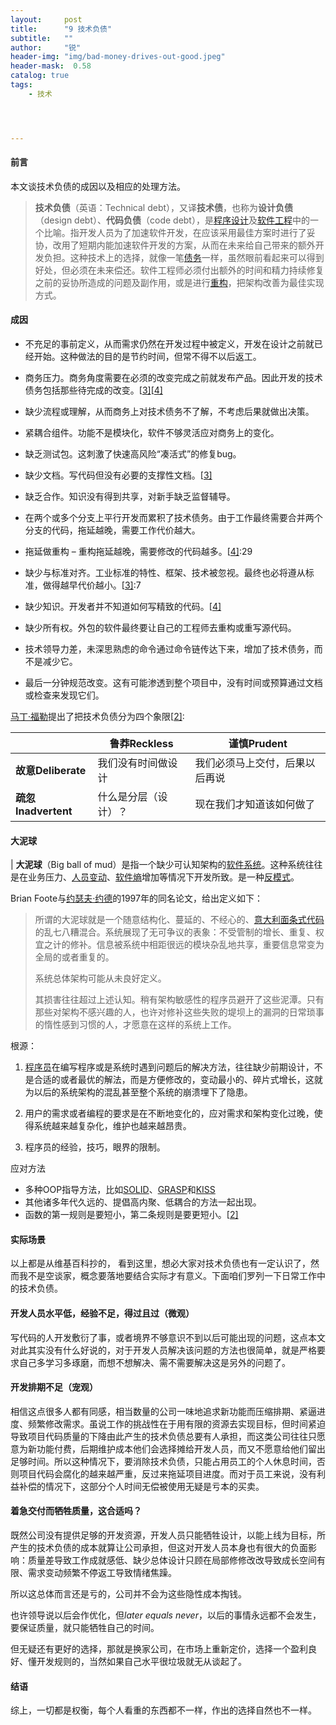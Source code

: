 ```yaml
---
layout:     post
title:      "9 技术负债"
subtitle:   ""
author:     "锐"
header-img: "img/bad-money-drives-out-good.jpeg"
header-mask:  0.58
catalog: true
tags:
    - 技术




---
```


#### 前言

本文谈技术负债的成因以及相应的处理方法。

> **技术负债**（英语：Technical debt），又译**技术债**，也称为**设计负债**（design debt）、**代码负债**（code debt），是[程序设计](https://zh.wikipedia.org/wiki/程式設計)及[软件工程](https://zh.wikipedia.org/wiki/軟體工程)中的一个比喻。指开发人员为了加速软件开发，在应该采用最佳方案时进行了妥协，改用了短期内能加速软件开发的方案，从而在未来给自己带来的额外开发负担。这种技术上的选择，就像一笔[债务](https://zh.wikipedia.org/wiki/债务)一样，虽然眼前看起来可以得到好处，但必须在未来偿还。软件工程师必须付出额外的时间和精力持续修复之前的妥协所造成的问题及副作用，或是进行[重构](https://zh.wikipedia.org/wiki/代码重构)，把架构改善为最佳实现方式。

#### 成因

- 不充足的事前定义，从而需求仍然在开发过程中被定义，开发在设计之前就已经开始。这种做法的目的是节约时间，但常不得不以后返工。

- 商务压力。商务角度需要在必须的改变完成之前就发布产品。因此开发的技术债务包括那些待完成的改变。[[3\]](https://zh.wikipedia.org/wiki/技术负债#cite_note-SuryanarayanaSamarthyam2014-3)[[4\]](https://zh.wikipedia.org/wiki/技术负债#cite_note-Sterling2010-4)

- 缺少流程或理解，从而商务上对技术债务不了解，不考虑后果就做出决策。

- 紧耦合组件。功能不是模块化，软件不够灵活应对商务上的变化。

- 缺乏测试包。这刺激了快速高风险“凑活式”的修复bug。

- 缺少文档。写代码但没有必要的支撑性文档。[[3\]](https://zh.wikipedia.org/wiki/技术负债#cite_note-SuryanarayanaSamarthyam2014-3)

- 缺乏合作。知识没有得到共享，对新手缺乏监督辅导。

- 在两个或多个分支上平行开发而累积了技术债务。由于工作最终需要合并两个分支的代码，拖延越晚，需要工作代价越大。

- 拖延做重构 – 重构拖延越晚，需要修改的代码越多。[[4\]](https://zh.wikipedia.org/wiki/技术负债#cite_note-Sterling2010-4):29

- 缺少与标准对齐。工业标准的特性、框架、技术被忽视。最终也必将遵从标准，做得越早代价越小。[[3\]](https://zh.wikipedia.org/wiki/技术负债#cite_note-SuryanarayanaSamarthyam2014-3):7

- 缺少知识。开发者并不知道如何写精致的代码。[[4\]](https://zh.wikipedia.org/wiki/技术负债#cite_note-Sterling2010-4)

- 缺少所有权。外包的软件最终要让自己的工程师去重构或重写源代码。

- 技术领导力差，未深思熟虑的命令通过命令链传达下来，增加了技术债务，而不是减少它。

- 最后一分钟规范改变。这有可能渗透到整个项目中，没有时间或预算通过文档或检查来发现它们。

  

[马丁·福勒](https://zh.wikipedia.org/wiki/马丁·福勒)提出了把技术负债分为四个象限[[2\]](https://zh.wikipedia.org/wiki/技术负债#cite_note-2):

|                     | 鲁莽Reckless         | 谨慎Prudent                    |
| ------------------- | -------------------- | ------------------------------ |
| **故意Deliberate**  | 我们没有时间做设计   | 我们必须马上交付，后果以后再说 |
| **疏忽Inadvertent** | 什么是分层（设计）？ | 现在我们才知道该如何做了       |

#### 大泥球

| **大泥球**（Big ball of mud）是指一个缺少可认知架构的[软件系统](https://zh.wikipedia.org/wiki/軟體系統)。这种系统往往是在业务压力、[人员变动](https://zh.wikipedia.org/w/index.php?title=人员变动&action=edit&redlink=1)、[软件熵](https://zh.wikipedia.org/wiki/軟體熵)增加等情况下开发所致。是一种[反模式](https://zh.wikipedia.org/wiki/反模式)。

Brian Foote与[约瑟夫·约德](https://zh.wikipedia.org/w/index.php?title=约瑟夫·约德&action=edit&redlink=1)的1997年的同名论文，给出定义如下：

> 所谓的大泥球就是一个随意结构化、蔓延的、不经心的、[意大利面条式代码](https://zh.wikipedia.org/wiki/意大利面条式代码)的乱七八糟混合。系统展现了无可争议的表象：不受管制的增长、重复、权宜之计的修补。信息被系统中相距很远的模块杂乱地共享，重要信息常变为全局的或者重复的。
>
> 系统总体架构可能从未良好定义。
>
> 其损害往往超过上述认知。稍有架构敏感性的程序员避开了这些泥潭。只有那些对架构不感兴趣的人，也许对修补这些失败的堤坝上的漏洞的日常琐事的惰性感到习惯的人，才愿意在这样的系统上工作。

根源：

1. [程序员](https://zh.wikipedia.org/wiki/程序员)在编写程序或是系统时遇到问题后的解决方法，往往缺少前期设计，不是合适的或者最优的解法，而是方便修改的，变动最小的、碎片式增长，这就为以后的系统架构的混乱甚至整个系统的崩溃埋下了隐患。

2. 用户的需求或者编程的要求是在不断地变化的，应对需求和架构变化过晚，使得系统越来越复杂化，维护也越来越昂贵。

3. 程序员的经验，技巧，眼界的限制。


应对方法

- 多种OOP指导方法，比如[SOLID](https://zh.wikipedia.org/wiki/SOLID_(面向对象设计))、[GRASP](https://zh.wikipedia.org/wiki/GRASP_(物件導向設計))和[KISS](https://zh.wikipedia.org/wiki/KISS原则)
- 其他诸多年代久远的、提倡高内聚、低耦合的方法一起出现。
- 函数的第一规则是要短小，第二条规则是要更短小。[[2\]](https://zh.wikipedia.org/wiki/大泥球_(编程)#cite_note-2)

#### 实际场景

以上都是从维基百科抄的， 看到这里，想必大家对技术负债也有一定认识了，然而我不是空谈家，概念要落地要结合实际才有意义。下面咱们罗列一下日常工作中的技术负债。

#### 开发人员水平低，经验不足，得过且过（微观）

写代码的人开发敷衍了事，或者境界不够意识不到以后可能出现的问题，这点本文对此其实没有什么好说的，对于开发人员解决该问题的方法也很简单，就是严格要求自己多学习多琢磨，而想不想解决、需不需要解决这是另外的问题了。

#### 开发排期不足（宠观）

相信这点很多人都有同感，相当数量的公司一味地追求新功能而压缩排期、紧逼进度、频繁修改需求。虽说工作的挑战性在于用有限的资源去实现目标，但时间紧迫导致项目代码质量的下降由此产生的技术负债总要有人承担，而这类公司往往只愿意为新功能付费，后期维护成本他们会选择摊给开发人员，而又不愿意给他们留出足够时间。所以这种情况下，要消除技术负债，只能占用员工的个人休息时间，否则项目代码会腐化的越来越严重，反过来拖延项目进度。而对于员工来说，没有利益补偿的情况下，这部分个人时间无偿被使用无疑是亏本的买卖。

#### 着急交付而牺牲质量，这合适吗？

既然公司没有提供足够的开发资源，开发人员只能牺牲设计，以能上线为目标，所产生的技术负债的成本就算让公司承担，但这对开发人员本身也有很大的负面影响：质量差导致工作成就感低、缺少总体设计只顾在局部修修改改导致成长空间有限、需求变动频繁不停返工导致情绪焦躁。

所以这总体而言还是亏的，公司并不会为这些隐性成本掏钱。

也许领导说以后会作优化，但*later equals never*，以后的事情永远都不会发生，要保证质量，就只能牺牲自己的时间。

但无疑还有更好的选择，那就是换家公司，在市场上重新定价，选择一个盈利良好、懂开发规则的，当然如果自己水平很垃圾就无从谈起了。

#### 结语

综上，一切都是权衡，每个人看重的东西都不一样，作出的选择自然也不一样。